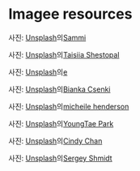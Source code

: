 # Imagee resources

사진: <a href="https://unsplash.com/ko/%EC%82%AC%EC%A7%84/%EB%B2%A0%EC%9D%B4%EC%A7%80-%EC%9E%A5%EB%AF%B8-%EA%BD%83-sP5CaWEN7Do?utm_content=creditCopyText&utm_medium=referral&utm_source=unsplash">Unsplash</a>의<a href="https://unsplash.com/ko/@splendidmusings?utm_content=creditCopyText&utm_medium=referral&utm_source=unsplash">Sammi</a>

사진: <a href="https://unsplash.com/ko/%EC%82%AC%EC%A7%84/%ED%95%91%ED%81%AC%EC%99%80-%ED%99%94%EC%9D%B4%ED%8A%B8-%EC%9E%A5%EB%AF%B8-%EA%BD%83%EB%8B%A4%EB%B0%9C-htHuk0NHySU?utm_content=creditCopyText&utm_medium=referral&utm_source=unsplash">Unsplash</a>의<a href="https://unsplash.com/ko/@taisiia_shestopal?utm_content=creditCopyText&utm_medium=referral&utm_source=unsplash">Taisiia Shestopal</a>

사진: <a href="https://unsplash.com/ko/%EC%82%AC%EC%A7%84/%ED%9D%B0%EC%83%89-%EC%84%B8%EB%9D%BC%EB%AF%B9-%EA%BD%83%EB%B3%91%EC%97%90-%ED%95%91%ED%81%AC-%EC%9E%A5%EB%AF%B8-gkBeYCbXPu8?utm_content=creditCopyText&utm_medium=referral&utm_source=unsplash">Unsplash</a>의<a href="https://unsplash.com/ko/@eyf?utm_content=creditCopyText&utm_medium=referral&utm_source=unsplash">e</a>

사진: <a href="https://unsplash.com/ko/%EC%82%AC%EC%A7%84/%EC%97%AC%EB%9F%AC%EA%B0%80%EC%A7%80%EB%A5%BC-%EC%84%9E%EC%96%B4-%EB%8B%B4%EC%9D%80-%ED%8F%AC%EC%9E%A5-%ED%8A%A4%EB%A6%BD-%EA%BD%83%EB%8B%A4%EB%B0%9C--nxksGFSoeM?utm_content=creditCopyText&utm_medium=referral&utm_source=unsplash">Unsplash</a>의<a href="https://unsplash.com/ko/@biankacsenki?utm_content=creditCopyText&utm_medium=referral&utm_source=unsplash">Bianka Csenki</a>

사진: <a href="https://unsplash.com/ko/%EC%82%AC%EC%A7%84/%EA%B0%88%EC%83%89-%EB%82%98%EB%AC%B4-%EB%B0%94%EB%8B%A5%EC%97%90-%EA%B0%88%EC%83%89-%EA%B0%80%EC%A3%BD-%EC%83%8C%EB%93%A4-FrLEWPxNjl0?utm_content=creditCopyText&utm_medium=referral&utm_source=unsplash">Unsplash</a>의<a href="https://unsplash.com/ko/@micheile?utm_content=creditCopyText&utm_medium=referral&utm_source=unsplash">micheile henderson</a>

사진: <a href="https://unsplash.com/ko/%EC%82%AC%EC%A7%84/%ED%99%94%EB%B6%84%EC%97%90-%EC%8B%AC%EC%9D%80-%EC%8B%9D%EB%AC%BC%EC%9D%B4-%EB%A7%8E%EC%9D%B4-%EA%B0%80%EB%93%9D%ED%95%9C-%EA%BD%83%EC%A7%91-fYoGwkENNmY?utm_content=creditCopyText&utm_medium=referral&utm_source=unsplash">Unsplash</a>의<a href="https://unsplash.com/ko/@adamara_?utm_content=creditCopyText&utm_medium=referral&utm_source=unsplash">YoungTae Park</a>

사진: <a href="https://unsplash.com/ko/%EC%82%AC%EC%A7%84/%EC%95%84%EC%84%B8%ED%8A%B8%EB%93%9C-%EC%BB%AC%EB%9F%AC-%ED%94%8C%EB%9D%BC%EC%9B%8C-%EB%B6%80%EC%BC%80-%EB%A1%9C%ED%8A%B8-1D_QE7gj4-4?utm_content=creditCopyText&utm_medium=referral&utm_source=unsplash">Unsplash</a>의<a href="https://unsplash.com/ko/@cindyynini?utm_content=creditCopyText&utm_medium=referral&utm_source=unsplash">Cindy Chan</a>

사진: <a href="https://unsplash.com/ko/%EC%82%AC%EC%A7%84/%EC%A3%BC%ED%99%A9%EC%83%89-%EA%BD%83%EC%9E%8E-%EA%BD%83-koy6FlCCy5s?utm_content=creditCopyText&utm_medium=referral&utm_source=unsplash">Unsplash</a>의<a href="https://unsplash.com/ko/@monstercritic?utm_content=creditCopyText&utm_medium=referral&utm_source=unsplash">Sergey Shmidt</a>

